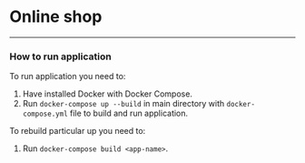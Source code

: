 # Online shop

---

### How to run application
To run application you need to:
1. Have installed Docker with Docker Compose.
2. Run `docker-compose up --build` in main directory with `docker-compose.yml` file to build and run application.

To rebuild particular up you need to:
1. Run `docker-compose build <app-name>`.